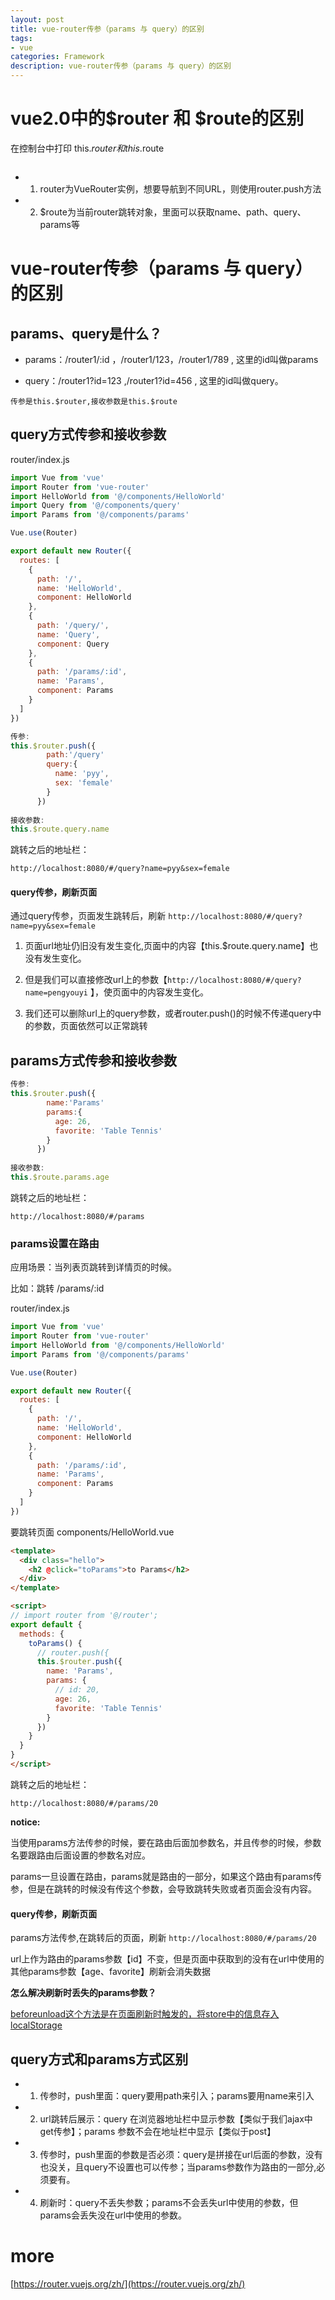 ```yaml
---
layout: post
title: vue-router传参（params 与 query）的区别
tags:
- vue
categories: Framework
description: vue-router传参（params 与 query）的区别
---
```


# vue2.0中的$router 和 $route的区别

在控制台中打印 this.$router 和 this.$route

<div class="rd">
    <img src="/assets/images/2018/10-11-12/12-5-1.png" alt="">
</div>
<div class="rd">
    <img src="/assets/images/2018/10-11-12/12-5-2.png" alt="">
</div>

- 1. router为VueRouter实例，想要导航到不同URL，则使用router.push方法
- 2. $route为当前router跳转对象，里面可以获取name、path、query、params等

# vue-router传参（params 与 query）的区别

## params、query是什么？

- params：/router1/:id ，/router1/123，/router1/789 , 这里的id叫做params

- query：/router1?id=123 ,/router1?id=456 , 这里的id叫做query。

`传参是this.$router,接收参数是this.$route`

## query方式传参和接收参数

router/index.js

```js
import Vue from 'vue'
import Router from 'vue-router'
import HelloWorld from '@/components/HelloWorld'
import Query from '@/components/query'
import Params from '@/components/params'

Vue.use(Router)

export default new Router({
  routes: [
    {
      path: '/',
      name: 'HelloWorld',
      component: HelloWorld
    },
    {
      path: '/query/',
      name: 'Query',
      component: Query
    },
    {
      path: '/params/:id',
      name: 'Params',
      component: Params
    }
  ]
})
```

```js
传参: 
this.$router.push({
        path:'/query'
        query:{
          name: 'pyy',
          sex: 'female'
        }
      })
  
接收参数:
this.$route.query.name
```

跳转之后的地址栏：

`http://localhost:8080/#/query?name=pyy&sex=female`

#### query传参，刷新页面

通过query传参，页面发生跳转后，刷新 `http://localhost:8080/#/query?name=pyy&sex=female` 

1. 页面url地址仍旧没有发生变化,页面中的内容【this.$route.query.name】也没有发生变化。

2. 但是我们可以直接修改url上的参数【`http://localhost:8080/#/query?name=pengyouyi` 】，使页面中的内容发生变化。

3. 我们还可以删除url上的query参数，或者router.push()的时候不传递query中的参数，页面依然可以正常跳转

## params方式传参和接收参数

```js
传参: 
this.$router.push({
        name:'Params'
        params:{
          age: 26,
          favorite: 'Table Tennis'
        }
      })
  
接收参数:
this.$route.params.age
```

跳转之后的地址栏：

`http://localhost:8080/#/params`

### params设置在路由

应用场景：当列表页跳转到详情页的时候。

比如：跳转 /params/:id

router/index.js

```js
import Vue from 'vue'
import Router from 'vue-router'
import HelloWorld from '@/components/HelloWorld'
import Params from '@/components/params'

Vue.use(Router)

export default new Router({
  routes: [
    {
      path: '/',
      name: 'HelloWorld',
      component: HelloWorld
    },
    {
      path: '/params/:id',
      name: 'Params',
      component: Params
    }
  ]
})
```

要跳转页面 components/HelloWorld.vue

```html
<template>
  <div class="hello">
    <h2 @click="toParams">to Params</h2>
  </div>
</template>

<script>
// import router from '@/router';
export default {
  methods: {
    toParams() {
	  // router.push({
      this.$router.push({
        name: 'Params',
        params: {
          // id: 20,
          age: 26,
          favorite: 'Table Tennis'
        }
      })
    }
  }
}
</script>
```

跳转之后的地址栏：

`http://localhost:8080/#/params/20`

**notice:**

当使用params方法传参的时候，要在路由后面加参数名，并且传参的时候，参数名要跟路由后面设置的参数名对应。

params一旦设置在路由，params就是路由的一部分，如果这个路由有params传参，但是在跳转的时候没有传这个参数，会导致跳转失败或者页面会没有内容。


#### query传参，刷新页面

params方法传参,在跳转后的页面，刷新 `http://localhost:8080/#/params/20` 

url上作为路由的params参数【id】不变，但是页面中获取到的没有在url中使用的其他params参数【age、favorite】刷新会消失数据

**怎么解决刷新时丢失的params参数？**

[beforeunload这个方法是在页面刷新时触发的，将store中的信息存入localStorage](https://blog.csdn.net/xr510002594/article/details/84302734)

## query方式和params方式区别

- 1. 传参时，push里面：query要用path来引入；params要用name来引入

- 2. url跳转后展示：query 在浏览器地址栏中显示参数【类似于我们ajax中get传参】；params 参数不会在地址栏中显示【类似于post】

- 3. 传参时，push里面的参数是否必须：query是拼接在url后面的参数，没有也没关，且query不设置也可以传参；当params参数作为路由的一部分,必须要有。

- 4. 刷新时：query不丢失参数；params不会丢失url中使用的参数，但params会丢失没在url中使用的参数。

# more

[https://router.vuejs.org/zh/](https://router.vuejs.org/zh/)
